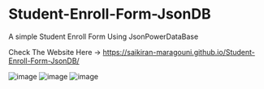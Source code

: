 # Student-Enroll-Form-JsonDB
A simple Student Enroll Form Using JsonPowerDataBase

Check The Website Here -> https://saikiran-maragouni.github.io/Student-Enroll-Form-JsonDB/

![image](https://user-images.githubusercontent.com/100951913/218173814-fd64ee3b-b336-4c65-a7a4-6d00d2fc4cae.png)
![image](https://user-images.githubusercontent.com/100951913/218173995-b6488d88-5810-419d-a2da-af3dea44a45f.png)
![image](https://user-images.githubusercontent.com/100951913/218174114-cfeadc1c-a1a7-4ad7-a544-50dacc9b5cdb.png)
